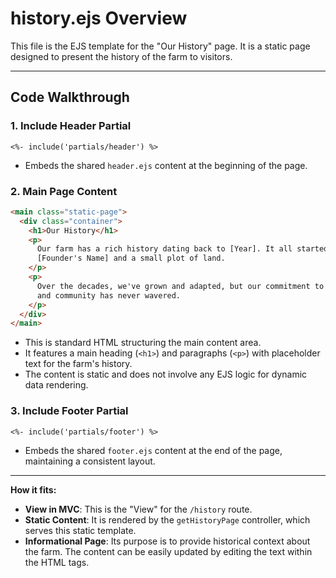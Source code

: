 # history.ejs Overview

This file is the EJS template for the "Our History" page. It is a static page designed to present the history of the farm to visitors.

---

## Code Walkthrough

### 1. Include Header Partial
```ejs
<%- include('partials/header') %>
```
- Embeds the shared `header.ejs` content at the beginning of the page.

### 2. Main Page Content
```html
<main class="static-page">
  <div class="container">
    <h1>Our History</h1>
    <p>
      Our farm has a rich history dating back to [Year]. It all started with
      [Founder's Name] and a small plot of land.
    </p>
    <p>
      Over the decades, we've grown and adapted, but our commitment to quality
      and community has never wavered.
    </p>
  </div>
</main>
```
- This is standard HTML structuring the main content area.
- It features a main heading (`<h1>`) and paragraphs (`<p>`) with placeholder text for the farm's history.
- The content is static and does not involve any EJS logic for dynamic data rendering.

### 3. Include Footer Partial
```ejs
<%- include('partials/footer') %>
```
- Embeds the shared `footer.ejs` content at the end of the page, maintaining a consistent layout.

---

**How it fits:**
- **View in MVC**: This is the "View" for the `/history` route.
- **Static Content**: It is rendered by the `getHistoryPage` controller, which serves this static template.
- **Informational Page**: Its purpose is to provide historical context about the farm. The content can be easily updated by editing the text within the HTML tags. 